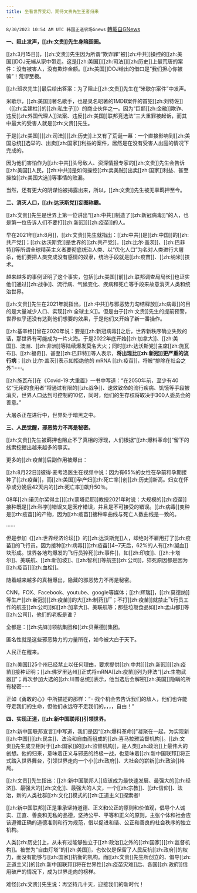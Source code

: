 ```yaml
---
title: 坐看世界变幻，期待文贵先生王者归来
---
```

`8/30/2023 10:54 AM UTC 韩国正道农场Gnews` [轉載自GNews](https://gnews.org/articles/1620334)

**一、阻止发声，[[zh:文贵]]先生身陷囹圄。**

[[zh:3月15日]]，[[zh:文贵]]先生因为所谓“欺诈罪”被[[zh:中共]]操控的[[zh:美国]]DOJ无端从家中带走。这是[[zh:美国]][[zh:司法]][[zh:历史]]上最荒唐的案件：没有被害人，没有欺诈金额。[[zh:美国]]DOJ给出的借口是“我们担心你被骗”！荒谬至极。

[[zh:班农先生]]最后给出答案：为了阻止[[zh:文贵]]先生在“米歇尔案件”中发声。

  

米歇尔，[[zh:美国]]著名歌手，也是臭名昭著的1MDB案件的首犯[[zh:刘特佐]]（[[zh:孟建柱]]的[[zh:私生子]]）的商业伙伴之一。因为“巨额[[zh:金融]]欺诈、违反[[zh:外国代理人]]法案、违反[[zh:美国]]联邦竞选法”三大重罪被起诉，而其中最大的受害人就是[[zh:文贵]]先生。

于是[[zh:美国]][[zh:司法]][[zh:历史]]上又有了荒诞一幕：一个直接影响到[[zh:美国总统]]选举的、出卖[[zh:国家]]利益的案件，居然是在没有受害人出庭的情况下完成的。

因为他们害怕作为[[zh:中共]]头号敌人、资深情报专家的[[zh:文贵]]先生会告诉[[zh:美国]]人民，[[zh:中共]]是如何操控[[zh:卖美贼]]出卖[[zh:国家]]利益、甚至操控[[zh:美国大选]]等事情的败漏。

当然，还有更大的阴谋怕被揭露出来，所以，[[zh:文贵]]先生被无辜羁押至今。

  

**二、消灭人口，[[zh:达沃斯党]]妄图称霸。**

[[zh:文贵]]先生是世界上第一位讲出“[[zh:中共]]制造了[[zh:新冠病毒]]”的人，也是第一位告诉人们不要打[[zh:新冠]][[zh:疫苗]]的人。

早在2021年[[zh:8月]]，[[zh:文贵]]先生就指出：[[zh:中共]]是[[zh:中国]]的[[zh:共产党]]；[[zh:达沃斯党]]是世界的[[zh:共产党]]。[[zh:比尔·盖茨]]、[[zh:巴菲特]]等所谓全球精英主义者要彻底统治人类、以“优化人口”为名对人类进行大屠杀，他们要把人类变成没有感情的奴隶，统治手段就是[[zh:疫苗]]、[[zh:纳米]]技术。

越来越多的事例证明了这个事实，包括[[zh:美国]]前[[zh:联邦调查局局长]]也证实他们通过[[zh:战争]]、流行病、气候变化、疾病和死亡等手段来故意消灭人类和统治世界。

  

[[zh:文贵]]先生在2021年就指出，[[zh:中共]]与邪恶势力勾结释放[[zh:病毒]]的目的是大量减少人口、实现[[zh:全球主义]]。但是由于[[zh:文贵]]先生的提前预警，世界似乎还没有达到他们想要的效果，于是他们又开始了新一番操作。

[[zh:基辛格]]曾在2020年说：要是[[zh:新冠病毒]]之后，世界新秩序确立失败的话，那世界有可能成为一片火海。于是2022年底开始[[zh:加拿大]]、[[zh:美国]]、澳洲、[[zh:非洲]]等陆续爆发莫名大火；同时[[zh:达沃斯党]]主席[[zh:施瓦布]]、[[zh:福奇]]、甚至[[zh:巴菲特]]等人表示，**将出现比[[zh:新冠]]更严重的流行病**；[[zh:比尔·盖茨]]表示如拒绝他的 mRNA [[zh:疫苗]]，将被“排除在社会之外”······。

[[zh:施瓦布]]在《Covid-19:大重置》一书中写道：“在2050年前，至少有40亿“无用的食用者”将通过有限的[[zh:战争]]、速效致命的流行疾病、饥饿等手段被消灭，世界人口达到可控制的10亿，同时，他们的生存权将取决于300人委员会的善意。”

  

大屠杀正在进行中，世界处于暗黑之中。

  

**三、人民觉醒，邪恶势力不再是秘密。**

[[zh:文贵]]先生被羁押也阻止不了真相的浮现，人们根据“[[zh:爆料革命]]”留下的线索挖掘出越来越多的事实。

  

更多的[[zh:疫苗]]后副作用被爆出：

[[zh:8月22日]]彼得·麦考洛医生在视频中说：因为有65%的女性在孕前和孕期接种了[[zh:疫苗]]，而[[zh:美国]]孕产妇[[zh:死亡率]]创[[zh:历史]]新高。妇女在怀孕或分娩后42天内的[[zh:死亡率]]飙升50％。

08年[[zh:诺贝尔奖得主]][[zh:蒙塔尼耶]]教授2021年时说：大规模的[[zh:疫苗]]接种既是[[zh:科学]]错误又是医疗错误，并且是不可接受的错误。[[zh:病毒]]变种是[[zh:疫苗]]的产物，因为[[zh:疫苗]]接种率曲线与死亡人数曲线是一致的。

······

  

但是参加《[[zh:世界经济论坛]]》的[[zh:达沃斯党]]人，却绝对不雇用打了[[zh:疫苗]]的飞行员。因为接种[[zh:病毒]][[zh:疫苗]]4~7天后，62%的人有[[zh:凝血]]块形成。世界各地均爆发的飞行员猝死[[zh:事件]]，如[[zh:印度]]、[[zh:卡塔尔]]、美联航、[[zh:新加坡]]、[[zh:智利]]等航空[[zh:公司]]，猝死原因都是因为[[zh:疫苗]][[zh:血栓]]。

  

随着越来越多的真相爆出，隐藏的邪恶势力不再是秘密。

CNN，FOX、Facebook、youtube、google等媒体；[[zh:辉瑞]]，[[zh:莫德纳]]等生产[[zh:新冠]][[zh:疫苗]]的大[[zh:制药]]厂；不打[[zh:疫苗]]就禁止飞行员工作的航空[[zh:公司]]如[[zh:加拿大]]、美联航等；那些垃圾食品如[[zh:孟山都]]等[[zh:公司]]，他们的老板是谁？

全都是：[[zh:先锋]]领航集团和[[zh:贝莱德]]集团。

匿名性就是这些邪恶势力的力量所在，如今被大白于天下。

  

人民正在醒来。

[[zh:美国]]25个州已经禁止以任何理由，要求提供[[zh:中共]][[zh:新冠]][[zh:疫苗]]接种证明；[[zh:佛罗里达州]]正式将mRNA[[zh:疫苗]]列为非法“[[zh:生物武器]]”；再次参加大选的[[zh:川普总统]]表示，他当选后会解密[[zh:美国]]隐瞒的所有秘密······

  

正如《勇敢的心》中所描述的那样：“···找个机会去告诉我们的敌人，他们也许能夺走我们的生命，但他们永远夺不走我们的，，，，自由！”

  

**四、实现正道，[[zh:新中国联邦]]引领世界。**

[[zh:新中国联邦宣言]]中写道，我们是因“[[zh:爆料革命]]”凝聚在一起，为实现新[[zh:中国]][[zh:民主]]、法治和自由而组成的[[zh:喜马拉雅监督机构]]。[[zh:文贵]]先生成立相对于[[zh:国家]]的[[zh:监督机构]]，是人类[[zh:政治]]上最伟大的创想。他的归来，意味着正义与邪恶的终极一战，也意味着[[zh:新中国联邦]]将正式踏入世界舞台，引领世界走向一个小[[zh:政府]]、大社会的崭新[[zh:政治]]格局。

  

[[zh:文贵]]先生指出：[[zh:新中国联邦人]]应该成为最快速发展、最强大的[[zh:经济]]、最强大的[[zh:文化]]、最强大的人文，一个[[zh:宗教]]、[[zh:信仰]]、法治，新的人类社群[[zh:文化]]模式的[[zh:正道主义]]探索者!

  

[[zh:新中国联邦]]正是秉承坚持道德、正义和公正的原则和价值观，倡导个人诚实、正直、善良和无私的品德，坚持公平、平等和正义的原则，主张个体和社会应该遵循正确的道德准则和行为规范，借以促进和谐、公正和善良的社会秩序的独立机构。

  

人类[[zh:历史]]上，从未有过能够独立于[[zh:政治]]之外的[[zh:国家]][[zh:监督机构]]。被誉为“自由灯塔”的[[zh:美国]]，也仅仅是保留了人民反抗[[zh:政府]]的权力，而没有能够与[[zh:国家]]抗衡的机构。而[[zh:文贵]]先生所创立的、倡导[[zh:正道主义]]的[[zh:新中国联邦]]将在世界性[[zh:疫苗灾难]]后、各国[[zh:政府]]信用破产的情况下，成为世界走向的榜样。

  

难怪[[zh:文贵]]先生说：再坚持几十天，迎接我们的新时代！
